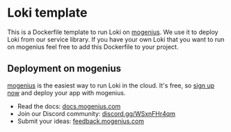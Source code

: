 # Loki template
This is a Dockerfile template to run Loki on [mogenius](https://mogenius.com). We use it to deploy Loki from our service library. If you have your own Loki that you want to run on mogenius feel free to add this Dockerfile to your project.
## Deployment on mogenius
[mogenius](https://mogenius.com) is the easiest way to run Loki in the cloud. It's free, so [sign up now](https://studio.mogenius.com/user/registration) and deploy your app with mogenius.
- Read the docs: [docs.mogenius.com](https://docs.mogenius.com)
- Join our Discord community: [discord.gg/WSxnFHr4qm](https://discord.gg/WSxnFHr4qm)
- Submit your ideas: [feedback.mogenius.com](https://feedback.mogenius.com)
